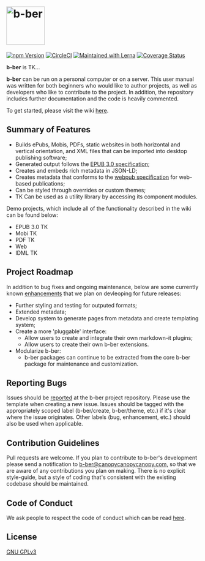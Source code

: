 <h1>
    <img alt="b-ber" src="https://user-images.githubusercontent.com/4243474/38133122-2af4f794-340e-11e8-8ac9-9b46afecfd9b.png" width="100" alt="b-ber">
</h1>

[![npm Version](https://img.shields.io/npm/v/@canopycanopycanopy/b-ber-cli.svg)](https://www.npmjs.com/search?q=@canopycanopycanopy)
[![CircleCI](https://circleci.com/gh/triplecanopy/b-ber.svg?style=svg&circle-token=5cea89db36238e6c769862031a42879123deb6dd)](https://circleci.com/gh/triplecanopy/b-ber)
[![Maintained with Lerna](https://img.shields.io/badge/maintained%20with-lerna-cc00ff.svg)](https://lernajs.io/)
[![Coverage Status](https://coveralls.io/repos/triplecanopy/b-ber/badge.svg?branch=master)](https://coveralls.io/r/%3Caccount%3E/%3Crepository%3E?branch=master)


**b-ber** is TK...

**b-ber** can be run on a personal computer or on a server. This user manual was written for both beginners who would like to author projects, as well as developers who like to contribute to the project. In addition, the repository includes further documentation and the code is heavily commented.

To get started, please visit the wiki [here](/triplecanopy/b-ber/wiki/getting-started).

## Summary of Features

- Builds ePubs, Mobis, PDFs, static websites in both horizontal and vertical orientation, and XML files that can be imported into desktop publishing software;
- Generated output follows the [EPUB 3.0 specification](http://idpf.org/epub/30);
- Creates and embeds rich metadata in JSON-LD;
- Creates metadata that conforms to the [webpub specification](https://w3c.github.io/dpub-pwp-ucr/) for web-based publications;
- Can be styled through overrides or custom themes;
- TK Can be used as a utility library by accessing its component modules.

Demo projects, which include all of the functionality described in the wiki can be found below:

- EPUB 3.0 TK
- Mobi TK
- PDF TK
- Web
- IDML TK

## Project Roadmap

In addition to bug fixes and ongoing maintenance, below are some currently known [enhancements](https://github.com/triplecanopy/b-ber/labels/enhancement) that we plan on devleoping for future releases:

- Further styling and testing for outputed formats;
- Extended metadata;
- Develop system to generate pages from metadata and create templating system;
- Create a more 'pluggable' interface:
    - Allow users to create and integrate their own markdown-it plugins;
    - Allow users to create their own b-ber extensions.
- Modularize b-ber:
    - b-ber packages can continue to be extracted from the core b-ber package for maintenance and customization.

## Reporting Bugs

Issues should be [reported](https://github.com/triplecanopy/b-ber/issues) at the b-ber project repository. Please use the template when creating a new issue. Issues should be tagged with the appropriately scoped label (b-ber/create, b-ber/theme, etc.) if it's clear where the issue originates. Other labels (bug, enhancement, etc.) should also be used when applicable.

## Contribution Guidelines

Pull requests are welcome. If you plan to contribute to b-ber's development please send a notification to [b-ber@canopycanopycanopy.com](mailto:b-ber@canopycanopycanopy.com), so that we are aware of any contributions you plan on making. There is no explicit style-guide, but a style of coding that's consistent with the existing codebase should be maintained.

## Code of Conduct

We ask people to respect the code of conduct which can be read [here](https://github.com/triplecanopy/b-ber/blob/master/CODE_OF_CONDUCT.md).

## License

[GNU GPLv3](https://www.gnu.org/licenses/gpl-3.0.en.html)
